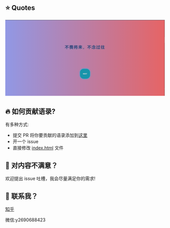## ⭐ Quotes

![wechat](qr.png)

## 🔥 如何贡献语录?
有多种方式:  
* 提交 PR 将你要贡献的语录添加到[这里](quotes.md)
* 开一个 issue  
* 直接修改 [index.html](index.html) 文件  

## 🚧 对内容不满意？
欢迎提出 issue 吐槽，我会尽量满足你的需求!  

## 📱 联系我？
[知乎](https://www.zhihu.com/people/li-xin-32-2)

微信:y2690688423